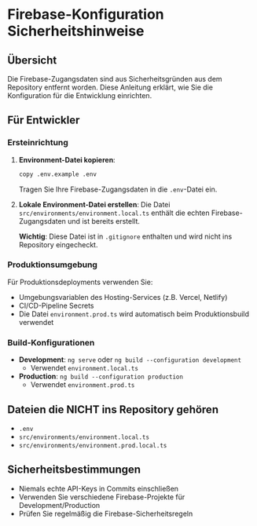 # Firebase-Konfiguration Sicherheitshinweise

## Übersicht

Die Firebase-Zugangsdaten sind aus Sicherheitsgründen aus dem Repository entfernt worden. Diese Anleitung erklärt, wie Sie die Konfiguration für die Entwicklung einrichten.

## Für Entwickler

### Ersteinrichtung

1. **Environment-Datei kopieren**:

   ```bash
   copy .env.example .env
   ```

   Tragen Sie Ihre Firebase-Zugangsdaten in die `.env`-Datei ein.

2. **Lokale Environment-Datei erstellen**:
   Die Datei `src/environments/environment.local.ts` enthält die echten Firebase-Zugangsdaten und ist bereits erstellt.

   **Wichtig**: Diese Datei ist in `.gitignore` enthalten und wird nicht ins Repository eingecheckt.

### Produktionsumgebung

Für Produktionsdeployments verwenden Sie:

- Umgebungsvariablen des Hosting-Services (z.B. Vercel, Netlify)
- CI/CD-Pipeline Secrets
- Die Datei `environment.prod.ts` wird automatisch beim Produktionsbuild verwendet

### Build-Konfigurationen

- **Development**: `ng serve` oder `ng build --configuration development`
  - Verwendet `environment.local.ts`
- **Production**: `ng build --configuration production`
  - Verwendet `environment.prod.ts`

## Dateien die NICHT ins Repository gehören

- `.env`
- `src/environments/environment.local.ts`
- `src/environments/environment.prod.local.ts`

## Sicherheitsbestimmungen

- Niemals echte API-Keys in Commits einschließen
- Verwenden Sie verschiedene Firebase-Projekte für Development/Production
- Prüfen Sie regelmäßig die Firebase-Sicherheitsregeln
